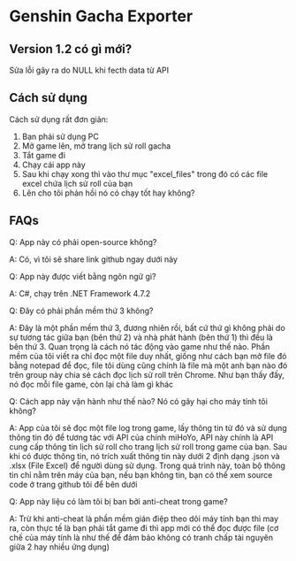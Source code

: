 # Genshin Gacha Exporter

## Version 1.2 có gì mới?

Sửa lỗi gây ra do NULL khi fecth data từ API

## Cách sử dụng

Cách sử dụng rất đơn giản:
1. Bạn phải sử dụng PC
2. Mở game lên, mở trang lịch sử roll gacha
3. Tắt game đi
4. Chạy cái app này
5. Sau khi chạy xong thì vào thư mục "excel_files" trong đó có các file excel chứa lịch sử roll của bạn
6. Lên cho tôi phản hồi nó có chạy tốt hay không?

## FAQs

Q: App này có phải open-source không?

A: Có, vì tôi sẽ share link github ngay dưới này



Q: App này được viết bằng ngôn ngữ gì?

A: C#, chạy trên .NET Framework 4.7.2



Q: Đây có phải phần mềm thứ 3 không?

A: Đây là một phần mềm thứ 3, đương nhiên rồi, bất cứ thứ gì không phải do sự tương tác giữa bạn (bên thứ 2) và nhà phát hành (bên thứ 1) thì đều là bên thứ 3. Quan trọng là cách nó tác động vào game như thế nào. Phần mềm của tôi viết ra chỉ đọc một file duy nhất, giống như cách bạn mở file đó bằng notepad để đọc, file tôi dùng cũng chính là file mà một anh bạn nào đó trên group này chia sẻ cách đọc lịch sử roll trên Chrome. Như bạn thấy đấy, nó đọc mỗi file game, còn lại chả làm gì khác



Q: Cách app này vận hành như thế nào? Nó có gây hại cho máy tính tôi không?

A: App của tôi sẽ đọc một file log trong game, lấy thông tin từ đó và sử dụng thông tin đó để tương tác với API của chính miHoYo, API này chính là API cung cấp thông tin lịch sử roll cho trang lịch sử roll trong game của bạn. Sau khi có được thông tin, nó trích xuất thông tin này dưới 2 định dạng .json và .xlsx (File Excel) để người dùng sử dụng. Trong quá trình này, toàn bộ thông tin chỉ nằm trên máy của bạn, nếu bạn không tin, bạn có thể xem source code ở trang github tôi để bên dưới



Q: App này liệu có làm tôi bị ban bởi anti-cheat trong game?

A: Trừ khi anti-cheat là phần mềm gián điệp theo dõi máy tính bạn thì may ra, còn thực tế là bạn phải tắt game đi thì app mới có thể đọc được file (cơ chế của máy tính là như thế để đảm bảo không có tranh chấp tài nguyên giữa 2 hay nhiều ứng dụng)
